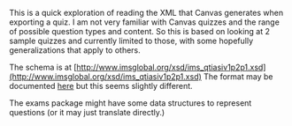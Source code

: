 This is a quick exploration of reading the XML that Canvas generates when exporting a quiz.
I am not very familiar with Canvas quizzes and the range of possible question types and content. 
So this is based on looking at 2 sample quizzes and currently limited to those, with some hopefully
generalizations that apply to others.

The schema is at [http://www.imsglobal.org/xsd/ims_qtiasiv1p2p1.xsd](http://www.imsglobal.org/xsd/ims_qtiasiv1p2p1.xsd)
The format may be documented [here](http://www.imsglobal.org/question/index.html) but this seems
slightly different.

The exams package might have some data structures to represent questions (or it may just translate directly.)


